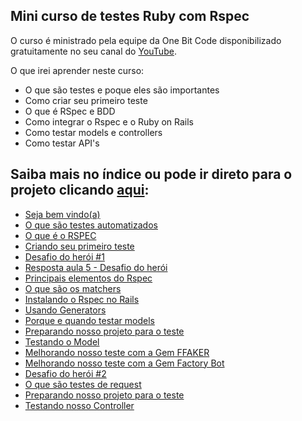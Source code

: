 ## Mini curso de testes Ruby com Rspec

O curso é ministrado pela equipe da One Bit Code disponibilizado gratuitamente no seu canal do [YouTube]().

O que irei aprender neste curso:

* O que são testes e poque eles são importantes
* Como criar seu primeiro teste
* O que é RSpec e BDD
* Como integrar o Rspec e o Ruby on Rails
* Como testar models e controllers
* Como testar API's

## Saiba mais no índice ou pode ir direto para o projeto clicando [aqui]():

- [Seja bem vindo(a)](https://github.com/OsirisMariano/OBC_Rspec/issues/1)
- [O que são testes automatizados](https://github.com/OsirisMariano/OBC_Rspec/issues/2)
- [O que é o RSPEC](https://github.com/OsirisMariano/OBC_Rspec/issues/3)
- [Criando seu primeiro teste](https://github.com/OsirisMariano/OBC_Rspec/issues/4)
- [Desafio do herói #1](https://github.com/OsirisMariano/OBC_Rspec/issues/5)
- [Resposta aula 5 - Desafio do herói](https://github.com/OsirisMariano/OBC_Rspec/issues/6)
- [Principais elementos do Rspec](https://github.com/OsirisMariano/OBC_Rspec/issues/7)
- [O que são os matchers](https://github.com/OsirisMariano/OBC_Rspec/issues/8)
- [Instalando o Rspec no Rails](https://github.com/OsirisMariano/OBC_Rspec/issues/9)
- [Usando Generators](https://github.com/OsirisMariano/OBC_Rspec/issues/10)
- [Porque e quando testar models](https://github.com/OsirisMariano/OBC_Rspec/issues/11)
- [Preparando nosso projeto para o teste](https://github.com/OsirisMariano/OBC_Rspec/issues/12)
- [Testando o Model](https://github.com/OsirisMariano/OBC_Rspec/issues/13)
- [Melhorando nosso teste com a Gem FFAKER](https://github.com/OsirisMariano/OBC_Rspec/issues/14)
- [Melhorando nosso teste com a Gem Factory Bot](https://github.com/OsirisMariano/OBC_Rspec/issues/15)
- [Desafio do herói #2](https://github.com/OsirisMariano/OBC_Rspec/issues/16)
- [O que são testes de request](https://github.com/OsirisMariano/OBC_Rspec/issues/17)
- [Preparando nosso projeto para o teste](https://github.com/OsirisMariano/OBC_Rspec/issues/18)
- [Testando nosso Controller](https://github.com/OsirisMariano/OBC_Rspec/issues/19)
